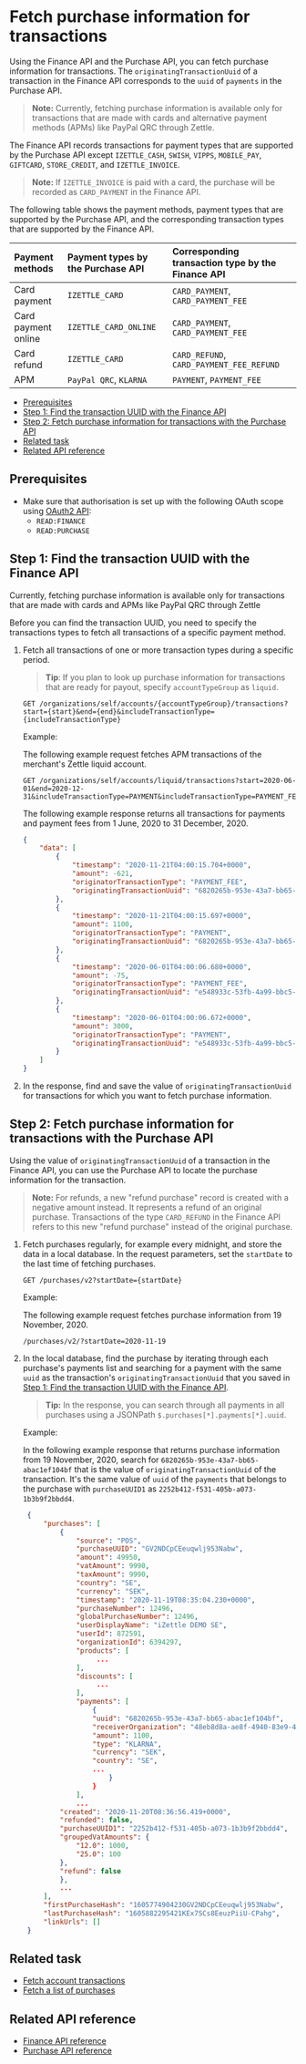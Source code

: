 Fetch purchase information for transactions
===
Using the Finance API and the Purchase API, you can fetch purchase information for transactions. The `originatingTransactionUuid` of a transaction in the Finance API corresponds to the `uuid` of `payments` in the Purchase API.  
> **Note:** Currently, fetching purchase information is available only for transactions that are made with cards and alternative payment methods (APMs) like PayPal QRC through Zettle.

The Finance API records transactions for payment types that are supported by the Purchase API except `IZETTLE_CASH`, `SWISH`, `VIPPS`, `MOBILE_PAY`, `GIFTCARD`, `STORE_CREDIT`, and `IZETTLE_INVOICE`. 
> **Note:**  If `IZETTLE_INVOICE` is paid with a card, the purchase will be recorded as `CARD_PAYMENT` in the Finance API.

The following table shows the payment methods, payment types that are supported by the Purchase API, and the corresponding transaction types that are supported by the Finance API. 

|Payment methods |Payment types by the Purchase API |Corresponding transaction type by the Finance API |
|:---|:--- |:--- 
|Card payment |`IZETTLE_CARD` |`CARD_PAYMENT`, `CARD_PAYMENT_FEE` |
|Card payment online |`IZETTLE_CARD_ONLINE` |`CARD_PAYMENT`, `CARD_PAYMENT_FEE` | 
|Card refund |`IZETTLE_CARD` |`CARD_REFUND`, `CARD_PAYMENT_FEE_REFUND` |
|APM |`PayPal QRC`, `KLARNA` |`PAYMENT`, `PAYMENT_FEE` |  

* [Prerequisites](#prerequisites)
* [Step 1: Find the transaction UUID with the Finance API](#step-1-find-the-transaction-uuid-with-the-finance-api)
* [Step 2: Fetch purchase information for transactions with the Purchase API](#step-2-fetch-purchase-information-for-transactions-with-the-purchase-api)
* [Related task](#related-task)
* [Related API reference](#related-api-reference)

## Prerequisites
* Make sure that authorisation is set up with the following OAuth scope using [OAuth2 API](../../authorization.adoc):
    * `READ:FINANCE`
    * `READ:PURCHASE`

## Step 1: Find the transaction UUID with the Finance API
Currently, fetching purchase information is available only for transactions that are made with cards and APMs like PayPal QRC through Zettle 

Before you can find the transaction UUID, you need to specify the transactions types to fetch all transactions of a specific payment method.   

1. Fetch all transactions of one or more transaction types during a specific period.
   > **Tip**: If you plan to look up purchase information for transactions that are ready for payout, specify `accountTypeGroup` as `liquid`.  

    ```
    GET /organizations/self/accounts/{accountTypeGroup}/transactions?start={start}&end={end}&includeTransactionType={includeTransactionType}
    ```
   Example:
   
   The following example request fetches APM transactions of the merchant's Zettle liquid account.
   
   ```
   GET /organizations/self/accounts/liquid/transactions?start=2020-06-01&end=2020-12-31&includeTransactionType=PAYMENT&includeTransactionType=PAYMENT_FEE
   ```
       
   The following example response returns all transactions for payments and payment fees from 1 June, 2020 to 31 December, 2020.

    ```json
    {
        "data": [
            {
                "timestamp": "2020-11-21T04:00:15.704+0000",
                "amount": -621,
                "originatorTransactionType": "PAYMENT_FEE",
                "originatingTransactionUuid": "6820265b-953e-43a7-bb65-abac1ef104bf"
            },
            {
                "timestamp": "2020-11-21T04:00:15.697+0000",
                "amount": 1100,
                "originatorTransactionType": "PAYMENT",
                "originatingTransactionUuid": "6820265b-953e-43a7-bb65-abac1ef104bf"
            },
            {
                "timestamp": "2020-06-01T04:00:06.680+0000",
                "amount": -75,
                "originatorTransactionType": "PAYMENT_FEE",
                "originatingTransactionUuid": "e548933c-53fb-4a99-bbc5-c31f7861bcc3"
            },
            {
                "timestamp": "2020-06-01T04:00:06.672+0000",
                "amount": 3000,
                "originatorTransactionType": "PAYMENT",
                "originatingTransactionUuid": "e548933c-53fb-4a99-bbc5-c31f7861bcc3"
            }
        ]
    }
    ```

3. In the response, find and save the value of `originatingTransactionUuid` for transactions for which you want to fetch purchase information.

## Step 2: Fetch purchase information for transactions with the Purchase API
Using the value of `originatingTransactionUuid` of a transaction in the Finance API, you can use the Purchase API to locate the purchase information for the transaction.

> **Note:** For refunds, a new "refund purchase" record is created with a negative amount instead. It represents a refund of an original purchase. Transactions of the type `CARD_REFUND` in the Finance API refers to this new "refund purchase" instead of the original purchase.

1. Fetch purchases regularly, for example every midnight, and store the data in a local database. In the request parameters, set the `startDate` to the last time of fetching purchases.
    
    ```
    GET /purchases/v2?startDate={startDate}
    ```
      
    Example:
    
    The following example request fetches purchase information from 19 November, 2020.
    ```
    /purchases/v2/?startDate=2020-11-19
    ```

2. In the local database, find the purchase by iterating through each purchase's payments list and searching for a payment with the same `uuid` as the transaction's `originatingTransactionUuid` that you saved in [Step 1: Find the transaction UUID with the Finance API](#step-1-find-the-transaction-uuid-with-the-finance-api).

   > **Tip:** In the response, you can search through all payments in all purchases using a JSONPath `$.purchases[*].payments[*].uuid`.

   Example:
   
   In the following example response that returns purchase information from 19 November, 2020, search for `6820265b-953e-43a7-bb65-abac1ef104bf` that is the value of `originatingTransactionUuid` of the transaction. It's the same value of `uuid` of the `payments` that belongs to the purchase with `purchaseUUID1` as `2252b412-f531-405b-a073-1b3b9f2bbdd4`.
       
   ```json
    {
        "purchases": [
            {
                "source": "POS",
                "purchaseUUID": "GV2NDCpCEeuqwlj953Nabw",
                "amount": 49950,
                "vatAmount": 9990,
                "taxAmount": 9990,
                "country": "SE",
                "currency": "SEK",
                "timestamp": "2020-11-19T08:35:04.230+0000",
                "purchaseNumber": 12496,
                "globalPurchaseNumber": 12496,
                "userDisplayName": "iZettle DEMO SE",
                "userId": 872591,
                "organizationId": 6394297,
                "products": [
                     ...
                ],
                "discounts": [
                     ...
                ],
                "payments": [
                    {
                    "uuid": "6820265b-953e-43a7-bb65-abac1ef104bf",
                    "receiverOrganization": "48eb8d8a-ae8f-4940-83e9-485d80f21aa0",
                    "amount": 1100,
                    "type": "KLARNA",
                    "currency": "SEK",
                    "country": "SE",
                    ...
                        }
                    }
                ],
                ...
            "created": "2020-11-20T08:36:56.419+0000",
            "refunded": false,
            "purchaseUUID1": "2252b412-f531-405b-a073-1b3b9f2bbdd4",
            "groupedVatAmounts": {
                "12.0": 1000,
                "25.0": 100
            },
            "refund": false   
            },
            ...
        ],
        "firstPurchaseHash": "1605774904230GV2NDCpCEeuqwlj953Nabw",
        "lastPurchaseHash": "1605882295421KEx7SCs8EeuzPiiU-CPahg",
        "linkUrls": []
    }
   ```

## Related task
* [Fetch account transactions](fetch-account-transactions.md)
* [Fetch a list of purchases](../../purchase.adoc#fetch-a-list-of-purchases)

## Related API reference
* [Finance API reference](../api-reference.md)
* [Purchase API reference](../../purchase.adoc)